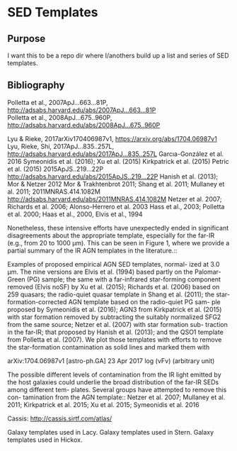 # SED Templates

## Purpose
I want this to be a repo dir where I/anothers build up a list and series of SED templates.


## Bibliography
Polletta et al., 2007ApJ...663...81P,  http://adsabs.harvard.edu/abs/2007ApJ...663...81P  
Polletta et al., 2008ApJ...675..960P, http://adsabs.harvard.edu/abs/2008ApJ...675..960P	 

Lyu & Rieke, 2017arXiv170406987v1, https://arxiv.org/abs/1704.06987v1
Lyu, Rieke, Shi, 2017ApJ...835..257L, http://adsabs.harvard.edu/abs/2017ApJ...835..257L
Garcıa-González et al. 2016
 Symeonidis et al. (2016);
 Xu et al. (2015)
Kirkpatrick et al. (2015) 
Petric et al. (2015)   2015ApJS..219...22P	http://adsabs.harvard.edu/abs/2015ApJS..219...22P 
Hanish et al. (2013); 
Mor & Netzer 2012 
Mor & Trakhtenbrot 2011;
Shang et al. 2011;
Mullaney et al. 2011; 2011MNRAS.414.1082M	http://adsabs.harvard.edu/abs/2011MNRAS.414.1082M
Netzer et al. 2007;
Richards et al. 2006; 
Alonso-Herrero et al. 2003 
Hass et al., 2003;
Polletta et al. 2000;
Haas et al.,  2000,
Elvis et al., 1994 

Nonetheless, these intensive efforts have unexpectedly ended in
significant disagreements about the appropriate template, especially
for the far-IR (e.g., from 20 to 1000 μm). This can be seen in Figure
1, where we provide a partial summary of the IR AGN templates in the
literature.::

Examples of proposed empirical AGN SED templates, normal- ized at 3.0
μm. The nine versions are Elvis et al. (1994) based partly on the
Palomar-Green (PG) sample; the same with a far-infrared star-forming
component removed (Elvis noSF) by Xu et al. (2015); Richards et
al. (2006) based on 259 quasars; the radio-quiet quasar template in
Shang et al. (2011); the star-formation-corrected AGN template based
on the radio-quiet PG sam- ple proposed by Symeonidis et al. (2016);
AGN3 from Kirkpatrick et al. (2015) with star formation removed by
subtracting the suitably normalized SFG2 from the same source; Netzer
et al. (2007) with star formation sub- traction in the far-IR; that
proposed by Hanish et al. (2013); and the QSO1 template from Polletta
et al. (2007). We plot those templates with efforts to remove the
star-formation contamination as solid lines and marked them with

arXiv:1704.06987v1 [astro-ph.GA] 23 Apr 2017
log (νFν) (arbitrary unit)

The possible different levels of contamination from the IR light emitted by the host galaxies could underlie the
broad distribution of the far-IR SEDs among different tem- plates. Several groups have attempted to remove this con- tamination from the AGN template::
Netzer et al. 2007;
Mullaney et al. 2011;
Kirkpatrick et al. 2015;
Xu et al. 2015;
Symeonidis et al. 2016



Cassis: http://cassis.sirtf.com/atlas/



Galaxy templates used in Lacy.
Galaxy templates used in Stern.
Galaxy templates used in Hickox.
